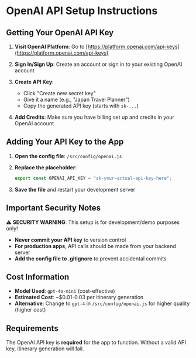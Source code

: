 # OpenAI API Setup Instructions

## Getting Your OpenAI API Key

1. **Visit OpenAI Platform**: Go to [https://platform.openai.com/api-keys](https://platform.openai.com/api-keys)

2. **Sign In/Sign Up**: Create an account or sign in to your existing OpenAI account

3. **Create API Key**:

   - Click "Create new secret key"
   - Give it a name (e.g., "Japan Travel Planner")
   - Copy the generated API key (starts with `sk-...`)

4. **Add Credits**: Make sure you have billing set up and credits in your OpenAI account

## Adding Your API Key to the App

1. **Open the config file**: `/src/config/openai.js`

2. **Replace the placeholder**:

   ```javascript
   export const OPENAI_API_KEY = "sk-your-actual-api-key-here";
   ```

3. **Save the file** and restart your development server

## Important Security Notes

⚠️ **SECURITY WARNING**: This setup is for development/demo purposes only!

- **Never commit your API key** to version control
- **For production apps**, API calls should be made from your backend server
- **Add the config file to .gitignore** to prevent accidental commits

## Cost Information

- **Model Used**: `gpt-4o-mini` (cost-effective)
- **Estimated Cost**: ~$0.01-0.03 per itinerary generation
- **Alternative**: Change to `gpt-4` in `/src/config/openai.js` for higher quality (higher cost)

## Requirements

The OpenAI API key is **required** for the app to function. Without a valid API key, itinerary generation will fail.
